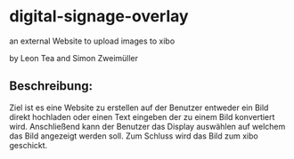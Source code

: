 # digital-signage-overlay
an external Website to upload images to xibo

by Leon Tea and Simon Zweimüller

## Beschreibung:

Ziel ist es eine Website zu erstellen auf der Benutzer entweder ein Bild direkt hochladen oder einen Text eingeben der zu einem Bild konvertiert wird.
Anschließend kann der Benutzer das Display auswählen auf welchem das Bild angezeigt werden soll.
Zum Schluss wird das Bild zum xibo geschickt.
